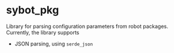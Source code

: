 # sybot_pkg

Library for parsing configuration parameters from robot packages. Currently, the library supports

- JSON parsing, using `serde_json`

```rust
```
